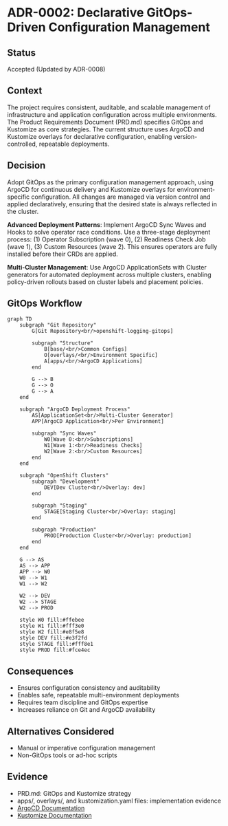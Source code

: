 # ADR-0002: Declarative GitOps-Driven Configuration Management

## Status
Accepted (Updated by ADR-0008)

## Context
The project requires consistent, auditable, and scalable management of infrastructure and application configuration across multiple environments. The Product Requirements Document (PRD.md) specifies GitOps and Kustomize as core strategies. The current structure uses ArgoCD and Kustomize overlays for declarative configuration, enabling version-controlled, repeatable deployments.

## Decision
Adopt GitOps as the primary configuration management approach, using ArgoCD for continuous delivery and Kustomize overlays for environment-specific configuration. All changes are managed via version control and applied declaratively, ensuring that the desired state is always reflected in the cluster.

**Advanced Deployment Patterns**: Implement ArgoCD Sync Waves and Hooks to solve operator race conditions. Use a three-stage deployment process: (1) Operator Subscription (wave 0), (2) Readiness Check Job (wave 1), (3) Custom Resources (wave 2). This ensures operators are fully installed before their CRDs are applied.

**Multi-Cluster Management**: Use ArgoCD ApplicationSets with Cluster generators for automated deployment across multiple clusters, enabling policy-driven rollouts based on cluster labels and placement policies.

## GitOps Workflow

```mermaid
graph TD
    subgraph "Git Repository"
        G[Git Repository<br/>openshift-logging-gitops]
        
        subgraph "Structure"
            B[base/<br/>Common Configs]
            O[overlays/<br/>Environment Specific]
            A[apps/<br/>ArgoCD Applications]
        end
        
        G --> B
        G --> O
        G --> A
    end
    
    subgraph "ArgoCD Deployment Process"
        AS[ApplicationSet<br/>Multi-Cluster Generator]
        APP[ArgoCD Application<br/>Per Environment]
        
        subgraph "Sync Waves"
            W0[Wave 0:<br/>Subscriptions]
            W1[Wave 1:<br/>Readiness Checks]
            W2[Wave 2:<br/>Custom Resources]
        end
    end
    
    subgraph "OpenShift Clusters"
        subgraph "Development"
            DEV[Dev Cluster<br/>Overlay: dev]
        end
        
        subgraph "Staging"
            STAGE[Staging Cluster<br/>Overlay: staging]
        end
        
        subgraph "Production"
            PROD[Production Cluster<br/>Overlay: production]
        end
    end
    
    G --> AS
    AS --> APP
    APP --> W0
    W0 --> W1
    W1 --> W2
    
    W2 --> DEV
    W2 --> STAGE
    W2 --> PROD
    
    style W0 fill:#ffebee
    style W1 fill:#fff3e0
    style W2 fill:#e8f5e8
    style DEV fill:#e3f2fd
    style STAGE fill:#fff8e1
    style PROD fill:#fce4ec
```

## Consequences
- Ensures configuration consistency and auditability
- Enables safe, repeatable multi-environment deployments
- Requires team discipline and GitOps expertise
- Increases reliance on Git and ArgoCD availability

## Alternatives Considered
- Manual or imperative configuration management
- Non-GitOps tools or ad-hoc scripts

## Evidence
- PRD.md: GitOps and Kustomize strategy
- apps/, overlays/, and kustomization.yaml files: implementation evidence
- [ArgoCD Documentation](https://argo-cd.readthedocs.io/en/stable/)
- [Kustomize Documentation](https://kubectl.docs.kubernetes.io/references/kustomize/)
